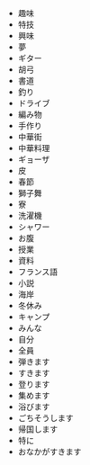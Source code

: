 * 趣味
* 特技
* 興味
* 夢
* ギター
* 胡弓
* 書道
* 釣り
* ドライブ
* 編み物
* 手作り
* 中華街
* 中華料理
* ギョーザ
* 皮
* 春節
* 獅子舞
* 寮
* 洗濯機
* シャワー
* お腹
* 授業
* 資料
* フランス語
* 小説
* 海岸
* 冬休み
* キャンプ
* みんな
* 自分
* 全員
* 弾きます
* すきます
* 登ります
* 集めます
* 浴びます
* ごちそうします
* 帰国します
* 特に
* おなかがすきます
